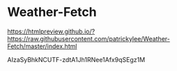 # Weather-Fetch

https://htmlpreview.github.io/?https://raw.githubusercontent.com/patrickylee/Weather-Fetch/master/index.html

AIzaSyBhkNCUTF-zdtA1Jh1RNee1Afx9qSEgz1M
